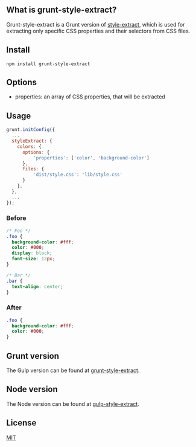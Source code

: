 ## What is grunt-style-extract?

Grunt-style-extract is a Grunt version of [style-extract](https://github.com/anpsthemes/style-extract/), which is used for extracting only specific CSS properties and their selectors from CSS files.

## Install

```
npm install grunt-style-extract
```

## Options

* properties: an array of CSS properties, that will be extracted

## Usage

``` javascript
grunt.initConfig({
  ...
  styleExtract: {
    colors: {
      options: {
          'properties': ['color', 'background-color']
      },
      files: {
          'dist/style.css': 'lib/style.css'
      }
    },
  },
  ...
});
```

### Before

``` css
/* Foo */
.foo {
  background-color: #fff;
  color: #000;
  display: block;
  font-size: 12px;
}

/* Bar */
.bar {
  text-align: center;
}
```

### After
``` css
.foo {
  background-color: #fff;
  color: #000;
}
```

## Grunt version
The Gulp version can be found at [grunt-style-extract](https://www.npmjs.com/package/gulp-style-extract).

## Node version
The Node version can be found at [gulp-style-extract](https://www.npmjs.com/package/style-extract).

## License

[MIT](http://en.wikipedia.org/wiki/MIT_License)
